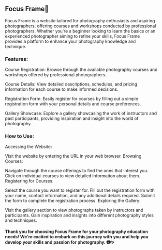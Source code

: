 ## Focus Frame📸

Focus Frame is a website tailored for photography enthusiasts and aspiring photographers, offering courses and workshops conducted by professional photographers. Whether you're a beginner looking to learn the basics or an experienced photographer aiming to refine your skills, Focus Frame provides a platform to enhance your photography knowledge and technique.

### Features:

Course Registration: Browse through the available photography courses and workshops offered by professional photographers.

Course Details: View detailed descriptions, schedules, and pricing information for each course to make informed decisions.

Registration Form: Easily register for courses by filling out a simple registration form with your personal details and course preferences.

Gallery Showcase: Explore a gallery showcasing the work of instructors and past participants, providing inspiration and insight into the world of photography.

### How to Use:

Accessing the Website:

Visit the website by entering the URL in your web browser.
Browsing Courses:

Navigate through the course offerings to find the ones that interest you.
Click on individual courses to view detailed information about them.
Registering for Courses:

Select the course you want to register for.
Fill out the registration form with your name, contact information, and any additional details required.
Submit the form to complete the registration process.
Exploring the Gallery:

Visit the gallery section to view photographs taken by instructors and participants.
Gain inspiration and insights into different photography styles and techniques.







#### Thank you for choosing Focus Frame for your photography education needs! We're excited to embark on this journey with you and help you develop your skills and passion for photography. 📷✨
